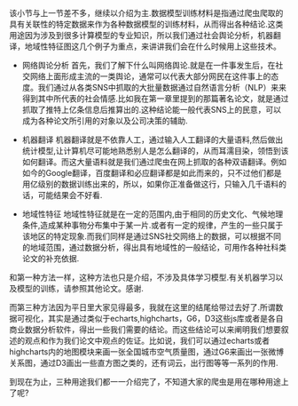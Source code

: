 ﻿该小节与上一节差不多，继续以介绍为主.数据模型训练材料是指通过爬虫爬取的具有关联性的特定数据来作为各种数据模型的训练材料，从而得出各种结论.这类用途因为涉及到很多计算模型的专业知识，所以我们通过社会舆论分析，机器翻译，地域性特征图这几个例子为重点，来讲讲我们会在什么时候用上这些技术。

 - 网络舆论分析
    首先，我们了解下什么叫网络舆论.就是在一件事发生后，在社交网络上面形成主流的一类舆论，通常可以代表大部分网民在这件事上的态度。我们通过从各类SNS中抓取的大批量数据通过自然语言分析（NLP）来来得到其中所代表的社会情感.比如我在第一章里提到的那篇著名论文，就是通过抓取了推特上亿条信息后推算出的.这种结论能一般代表SNS上的民意，可以成为各种论文所引用的对象以及公司决策的辅助.

 - 机器翻译
  机器翻译就是不依靠人工，通过输入人工翻译的大量语料,然后做出统计模型,让计算机尽可能地熟悉别人是怎么翻译的，从而耳濡目染，领悟到该如何翻译。而这大量语料就是我们通过爬虫在网上抓取的各种双语翻译。例如如今的Google翻译，百度翻译和必应翻译都是如此而来的，只不过他们都是用亿级别的数据训练出来的，所以，如果你正准备做这行，只输入几千语料的话，可能结果会不好看.

 - 地域性特征
  地域性特征就是在一定的范围内,由于相同的历史文化、气候地理条件,造成某种事物分布集中于某一片.或者有一定的规律，产生的一些只属于该地区的特定现象.而我们同样是通过SNS社交网络上的数据，可以根据不同的地域范围，通过数据分析，得出具有地域性的一般结论，可用作各种社科类论文的补充依据.

和第一种方法一样，这种方法也只是介绍，不涉及具体学习模型.有关机器学习以及模型的训练，请参照其他论文。感谢.

而第三种方法因为平日里大家见得最多，我就在这里的结尾给带过去好了.所谓数据可视化，其实是通过类似于echarts,highcharts，G6，D3这些js库或者是各自商业数据分析软件，得出一些我们需要的结论。而这些结论可以来阐明我们想要叙述的观点和作为我们论文中观点的佐证。比如说，我们可以通过echarts或者highcharts内的地图模块来画一张全国城市空气质量图，通过G6来画出一张微博关系图，通过D3画出一些直方图之类的，还有词云，出行图等等一系列的作用.

到现在为止，三种用途我们都一一介绍完了，不知道大家的爬虫是用在哪种用途上了呢?